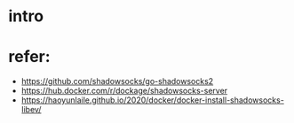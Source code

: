 # intro


# refer:
- https://github.com/shadowsocks/go-shadowsocks2
- https://hub.docker.com/r/dockage/shadowsocks-server
- https://haoyunlaile.github.io/2020/docker/docker-install-shadowsocks-libev/